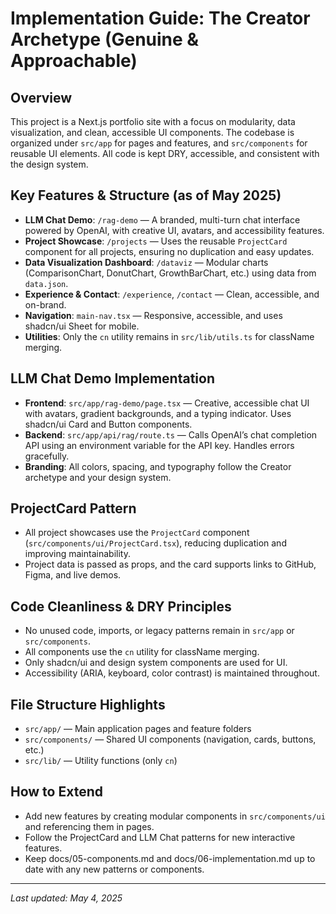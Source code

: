 # Implementation Guide: The Creator Archetype (Genuine & Approachable)

## Overview

This project is a Next.js portfolio site with a focus on modularity, data visualization, and clean, accessible UI components. The codebase is organized under `src/app` for pages and features, and `src/components` for reusable UI elements. All code is kept DRY, accessible, and consistent with the design system.

## Key Features & Structure (as of May 2025)

- **LLM Chat Demo**: `/rag-demo` — A branded, multi-turn chat interface powered by OpenAI, with creative UI, avatars, and accessibility features.
- **Project Showcase**: `/projects` — Uses the reusable `ProjectCard` component for all projects, ensuring no duplication and easy updates.
- **Data Visualization Dashboard**: `/dataviz` — Modular charts (ComparisonChart, DonutChart, GrowthBarChart, etc.) using data from `data.json`.
- **Experience & Contact**: `/experience`, `/contact` — Clean, accessible, and on-brand.
- **Navigation**: `main-nav.tsx` — Responsive, accessible, and uses shadcn/ui Sheet for mobile.
- **Utilities**: Only the `cn` utility remains in `src/lib/utils.ts` for className merging.

## LLM Chat Demo Implementation

- **Frontend**: `src/app/rag-demo/page.tsx` — Creative, accessible chat UI with avatars, gradient backgrounds, and a typing indicator. Uses shadcn/ui Card and Button components.
- **Backend**: `src/app/api/rag/route.ts` — Calls OpenAI’s chat completion API using an environment variable for the API key. Handles errors gracefully.
- **Branding**: All colors, spacing, and typography follow the Creator archetype and your design system.

## ProjectCard Pattern

- All project showcases use the `ProjectCard` component (`src/components/ui/ProjectCard.tsx`), reducing duplication and improving maintainability.
- Project data is passed as props, and the card supports links to GitHub, Figma, and live demos.

## Code Cleanliness & DRY Principles

- No unused code, imports, or legacy patterns remain in `src/app` or `src/components`.
- All components use the `cn` utility for className merging.
- Only shadcn/ui and design system components are used for UI.
- Accessibility (ARIA, keyboard, color contrast) is maintained throughout.

## File Structure Highlights

- `src/app/` — Main application pages and feature folders
- `src/components/` — Shared UI components (navigation, cards, buttons, etc.)
- `src/lib/` — Utility functions (only `cn`)

## How to Extend

- Add new features by creating modular components in `src/components/ui` and referencing them in pages.
- Follow the ProjectCard and LLM Chat patterns for new interactive features.
- Keep docs/05-components.md and docs/06-implementation.md up to date with any new patterns or components.

---

_Last updated: May 4, 2025_
